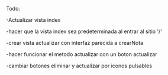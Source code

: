 Todo:

-Actualizar vista index

-hacer que la vista index sea predeterminada al entrar al sitio '/'

-crear vista actualizar con interfaz parecida a crearNota

-hacer funcionar el metodo actualizar con un boton actualizar

-cambiar botones eliminar y actualizar por iconos pulsables

